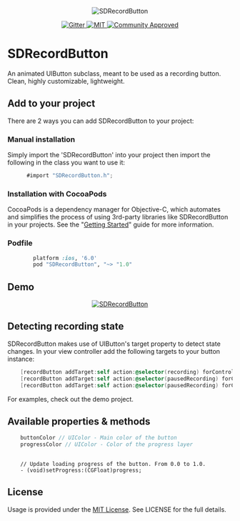 <p align="center">
 <img src="https://dl.dropboxusercontent.com/s/9954jio68aqu5t6/sdrecordbutton2.png?dl=0" alt="SDRecordButton"/>
</p>


<p align="center">
    <a href="https://gitter.im/sebyddd/SDRecordButton?utm_source=badge&utm_medium=badge&utm_campaign=pr-badge">
        <img src="https://badges.gitter.im/Join Chat.svg"
             alt="Gitter">
    </a>
    <a href="http://sebastiandobrincu.com">
        <img src="https://img.shields.io/badge/license-MIT-blue.svg"
             alt="MIT">
    </a>
    <a href="http://sebastiandobrincu.com">
        <img src="https://img.shields.io/badge/community-approved-ff69b4.svg"
             alt="Community Approved">
    </a>
</p>

# SDRecordButton
An animated UIButton subclass, meant to be used as a recording button. Clean, highly customizable, lightweight.

## Add to your project
 
There are 2 ways you can add SDRecordButton to your project:
 
### Manual installation
 
 Simply import the 'SDRecordButton' into your project then import the following in the class you want to use it: 
 ```objective-c
       #import "SDRecordButton.h";
 ```      
### Installation with CocoaPods

CocoaPods is a dependency manager for Objective-C, which automates and simplifies the process of using 3rd-party libraries like SDRecordButton in your projects. See the "[Getting Started](http://guides.cocoapods.org/syntax/podfile.html)" guide for more information.

### Podfile
```ruby
        platform :ios, '6.0'
        pod "SDRecordButton", "~> "1.0"
```

## Demo

<p align="center">
 <a href="https://dl.dropboxusercontent.com/s/crzbg43r26euip9/demo.gif?dl=0"><img src="https://dl.dropboxusercontent.com/s/9954jio68aqu5t6/sdrecordbutton2.png?dl=0" alt="SDRecordButton"/></a>
</p>

## Detecting recording state

SDRecordButton makes use of UIButton's target property to detect state changes. In your view controller add the following targets to your button instance:
```objective-c
    [recordButton addTarget:self action:@selector(recording) forControlEvents:UIControlEventTouchDown];
    [recordButton addTarget:self action:@selector(pausedRecording) forControlEvents:UIControlEventTouchUpInside];
    [recordButton addTarget:self action:@selector(pausedRecording) forControlEvents:UIControlEventTouchUpOutside];

```
For examples, check out the demo project. 

## Available properties & methods
```objective-c
    buttonColor // UIColor - Main color of the button
    progressColor // UIColor - Color of the progress layer
   
```
```
	// Update loading progress of the button. From 0.0 to 1.0.
 	- (void)setProgress:(CGFloat)progress; 
```

## License
Usage is provided under the [MIT License](http://http//opensource.org/licenses/mit-license.php). See LICENSE for the full details.
